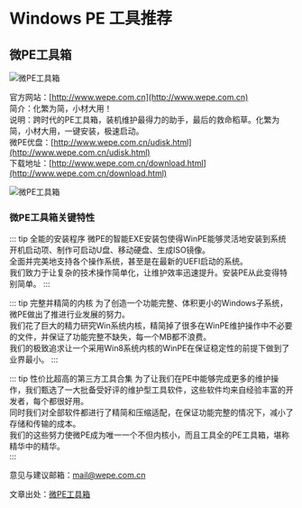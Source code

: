 # Windows PE 工具推荐
## 微PE工具箱

<img :src="$withBase('/assets/img/LOGO_WEPE.webp')" alt="微PE工具箱" /> 

官方网站：[http://www.wepe.com.cn](http://www.wepe.com.cn)  
简介：化繁为简，小材大用！  
说明：跨时代的PE工具箱，装机维护最得力的助手，最后的救命稻草。化繁为简，小材大用，一键安装，极速启动。  
微PE优盘：[http://www.wepe.com.cn/udisk.html](http://www.wepe.com.cn/udisk.html)  
下载地址：[http://www.wepe.com.cn/download.html](http://www.wepe.com.cn/download.html)  

<img :src="$withBase('/assets/img/WEPE_Screenshot.webp')" alt="微PE工具箱" /> 

### 微PE工具箱关键特性

::: tip 全能的安装程序
微PE的智能EXE安装包使得WinPE能够灵活地安装到系统开机启动项、制作可启动U盘、移动硬盘、生成ISO镜像。  
全面并完美地支持各个操作系统，甚至是在最新的UEFI启动的系统。  
我们致力于让复杂的技术操作简单化，让维护效率迅速提升。安装PE从此变得特别简单。
:::

::: tip 完整并精简的内核
为了创造一个功能完整、体积更小的Windows子系统，微PE做出了推进行业发展的努力。  
我们花了巨大的精力研究Win系统内核，精简掉了很多在WinPE维护操作中不必要的文件，并保证了功能完整不缺失，每一个MB都不浪费。  
我们的极致追求让一个采用Win8系统内核的WinPE在保证稳定性的前提下做到了业界最小。
::: 

::: tip 性价比超高的第三方工具合集
为了让我们在PE中能够完成更多的维护操作，我们甄选了一大批备受好评的维护型工具软件，这些软件均来自经验丰富的开发者，每个都很好用。  
同时我们对全部软件都进行了精简和压缩适配，在保证功能完整的情况下，减小了存储和传输的成本。  
我们的这些努力使微PE成为唯一一个不但内核小，而且工具全的PE工具箱，堪称精华中的精华。  
:::
  
意见与建议邮箱：[mail@wepe.com.cn](mailto:mail@wepe.com.cn)  
  
文章出处：[微PE工具箱](http://www.wepe.com.cn/)